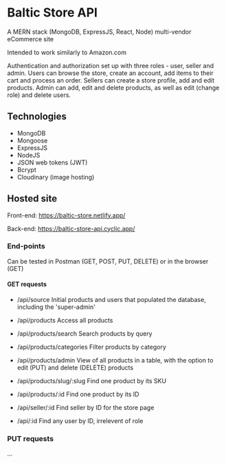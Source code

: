 # Baltic Store API

A MERN stack (MongoDB, ExpressJS, React, Node) multi-vendor eCommerce site

Intended to work similarly to Amazon.com

Authentication and authorization set up with three roles - user, seller and admin.
Users can browse the store, create an account, add items to their cart and process an order.
Sellers can create a store profile, add and edit products.
Admin can add, edit and delete products, as well as edit (change role) and delete users.


## Technologies

- MongoDB
- Mongoose
- ExpressJS
- NodeJS
- JSON web tokens (JWT)
- Bcrypt
- Cloudinary (image hosting)

## Hosted site

Front-end:
https://baltic-store.netlify.app/

Back-end:
https://baltic-store-api.cyclic.app/

### End-points
Can be tested in Postman (GET, POST, PUT, DELETE) or in the browser (GET)

#### GET requests
- /api/source
  Initial products and users that populated the database, including the 'super-admin'
  
- /api/products
  Access all products
- /api/products/search
  Search products by query
- /api/products/categories
  Filter products by category
- /api/products/admin
  View of all products in a table, with the option to edit (PUT) and delete (DELETE) products
- /api/products/slug/:slug
  Find one product by its SKU 
- /api/products/:id
  Find one product by its ID 

- /api/seller/:id
  Find seller by ID for the store page
- /api/:id
  Find any user by ID, irrelevent of role

### PUT requests

...
